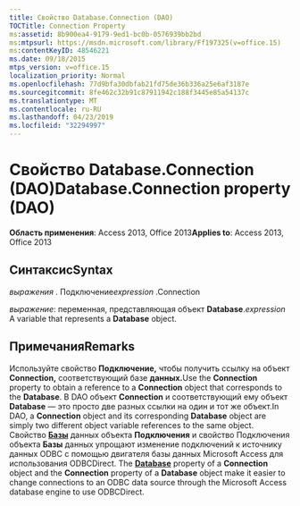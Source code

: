 ```yaml
---
title: Свойство Database.Connection (DAO)
TOCTitle: Connection Property
ms:assetid: 8b900ea4-9179-9ed1-bc0b-0576939bb2bd
ms:mtpsurl: https://msdn.microsoft.com/library/Ff197325(v=office.15)
ms:contentKeyID: 48546221
ms.date: 09/18/2015
mtps_version: v=office.15
localization_priority: Normal
ms.openlocfilehash: 77d9bfa30dbfab21fd75de36b336a25e6af3187e
ms.sourcegitcommit: 8fe462c32b91c87911942c188f3445e85a54137c
ms.translationtype: MT
ms.contentlocale: ru-RU
ms.lasthandoff: 04/23/2019
ms.locfileid: "32294997"
---
```

# <a name="databaseconnection-property-dao"></a><span data-ttu-id="e5b99-102">Свойство Database.Connection (DAO)</span><span class="sxs-lookup"><span data-stu-id="e5b99-102">Database.Connection property (DAO)</span></span>


<span data-ttu-id="e5b99-103">**Область применения**: Access 2013, Office 2013</span><span class="sxs-lookup"><span data-stu-id="e5b99-103">**Applies to**: Access 2013, Office 2013</span></span>

## <a name="syntax"></a><span data-ttu-id="e5b99-104">Синтаксис</span><span class="sxs-lookup"><span data-stu-id="e5b99-104">Syntax</span></span>

<span data-ttu-id="e5b99-105">*выражения* . Подключение</span><span class="sxs-lookup"><span data-stu-id="e5b99-105">*expression* .Connection</span></span>

<span data-ttu-id="e5b99-106">*выражение*: переменная, представляющая объект **Database**.</span><span class="sxs-lookup"><span data-stu-id="e5b99-106">*expression* A variable that represents a **Database** object.</span></span>

## <a name="remarks"></a><span data-ttu-id="e5b99-107">Примечания</span><span class="sxs-lookup"><span data-stu-id="e5b99-107">Remarks</span></span>

<span data-ttu-id="e5b99-108">Используйте свойство **Подключение,** чтобы получить ссылку на объект **Connection,** соответствующий базе **данных.**</span><span class="sxs-lookup"><span data-stu-id="e5b99-108">Use the **Connection** property to obtain a reference to a **Connection** object that corresponds to the **Database**.</span></span> <span data-ttu-id="e5b99-109">В DAO объект **Connection** и соответствующий ему объект **Database** — это просто две разных ссылки на один и тот же объект.</span><span class="sxs-lookup"><span data-stu-id="e5b99-109">In DAO, a **Connection** object and its corresponding **Database** object are simply two different object variable references to the same object.</span></span> <span data-ttu-id="e5b99-110">Свойство **[Базы](connection-database-property-dao.md)** данных объекта **Подключения** и свойство Подключения объекта **Базы** данных упрощают изменение подключений к источнику данных ODBC с помощью двигателя базы данных Microsoft Access для использования ODBCDirect. </span><span class="sxs-lookup"><span data-stu-id="e5b99-110">The **[Database](connection-database-property-dao.md)** property of a **Connection** object and the **Connection** property of a **Database** object make it easier to change connections to an ODBC data source through the Microsoft Access database engine to use ODBCDirect.</span></span>

